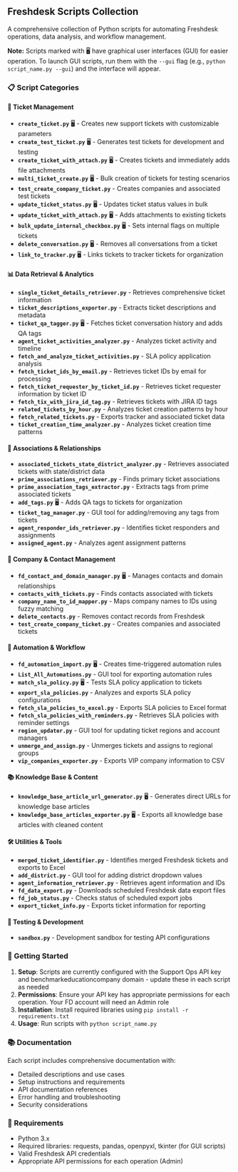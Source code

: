 ## Freshdesk Scripts Collection

A comprehensive collection of Python scripts for automating Freshdesk operations, data analysis, and workflow management.

**Note:** Scripts marked with 🖥️ have graphical user interfaces (GUI) for easier operation. To launch GUI scripts, run them with the `--gui` flag (e.g., `python script_name.py --gui`) and the interface will appear.

### 📋 Script Categories

#### 🎫 Ticket Management
- **`create_ticket.py`** 🖥️ - Creates new support tickets with customizable parameters
- **`create_test_ticket.py`** 🖥️ - Generates test tickets for development and testing
- **`create_ticket_with_attach.py`** 🖥️ - Creates tickets and immediately adds file attachments
- **`multi_ticket_create.py`** 🖥️ - Bulk creation of tickets for testing scenarios
- **`test_create_company_ticket.py`** - Creates companies and associated test tickets
- **`update_ticket_status.py`** 🖥️ - Updates ticket status values in bulk
- **`update_ticket_with_attach.py`** 🖥️ - Adds attachments to existing tickets
- **`bulk_update_internal_checkbox.py`** 🖥️ - Sets internal flags on multiple tickets
- **`delete_conversation.py`** 🖥️ - Removes all conversations from a ticket
- **`link_to_tracker.py`** 🖥️ - Links tickets to tracker tickets for organization

#### 📊 Data Retrieval & Analytics
- **`single_ticket_details_retriever.py`** - Retrieves comprehensive ticket information
- **`ticket_descriptions_exporter.py`** - Extracts ticket descriptions and metadata
- **`ticket_qa_tagger.py`** 🖥️ - Fetches ticket conversation history and adds QA tags
- **`agent_ticket_activities_analyzer.py`** - Analyzes ticket activity and timeline
- **`fetch_and_analyze_ticket_activities.py`** - SLA policy application analysis
- **`fetch_ticket_ids_by_email.py`** - Retrieves ticket IDs by email for processing
- **`fetch_ticket_requester_by_ticket_id.py`** - Retrieves ticket requester information by ticket ID
- **`fetch_tix_with_jira_id_tag.py`** - Retrieves tickets with JIRA ID tags
- **`related_tickets_by_hour.py`** - Analyzes ticket creation patterns by hour
- **`fetch_related_tickets.py`** - Exports tracker and associated ticket data
- **`ticket_creation_time_analyzer.py`** - Analyzes ticket creation time patterns

#### 🔗 Associations & Relationships
- **`associated_tickets_state_district_analyzer.py`** - Retrieves associated tickets with state/district data
- **`prime_associations_retriever.py`** - Finds primary ticket associations
- **`prime_association_tags_extractor.py`** - Extracts tags from prime associated tickets
- **`add_tags.py`** 🖥️ - Adds QA tags to tickets for organization
- **`ticket_tag_manager.py`** - GUI tool for adding/removing any tags from tickets
- **`agent_responder_ids_retriever.py`** - Identifies ticket responders and assignments
- **`assigned_agent.py`** - Analyzes agent assignment patterns

#### 🏢 Company & Contact Management
- **`fd_contact_and_domain_manager.py`** 🖥️ - Manages contacts and domain relationships
- **`contacts_with_tickets.py`** - Finds contacts associated with tickets
- **`company_name_to_id_mapper.py`** - Maps company names to IDs using fuzzy matching
- **`delete_contacts.py`** - Removes contact records from Freshdesk
- **`test_create_company_ticket.py`** - Creates companies and associated tickets

#### 🤖 Automation & Workflow
- **`fd_automation_import.py`** 🖥️ - Creates time-triggered automation rules
- **`List_All_Automations.py`** - GUI tool for exporting automation rules
- **`match_sla_policy.py`** 🖥️ - Tests SLA policy application to tickets
- **`export_sla_policies.py`** - Analyzes and exports SLA policy configurations
- **`fetch_sla_policies_to_excel.py`** - Exports SLA policies to Excel format
- **`fetch_sla_policies_with_reminders.py`** - Retrieves SLA policies with reminder settings
- **`region_updater.py`** - GUI tool for updating ticket regions and account managers
- **`unmerge_and_assign.py`** - Unmerges tickets and assigns to regional groups
- **`vip_companies_exporter.py`** - Exports VIP company information to CSV

#### 📚 Knowledge Base & Content
- **`knowledge_base_article_url_generator.py`** 🖥️ - Generates direct URLs for knowledge base articles
- **`knowledge_base_articles_exporter.py`** 🖥️ - Exports all knowledge base articles with cleaned content

#### 🛠️ Utilities & Tools
- **`merged_ticket_identifier.py`** - Identifies merged Freshdesk tickets and exports to Excel
- **`add_district.py`** - GUI tool for adding district dropdown values
- **`agent_information_retriever.py`** - Retrieves agent information and IDs
- **`fd_data_export.py`** - Downloads scheduled Freshdesk data export files
- **`fd_job_status.py`** - Checks status of scheduled export jobs
- **`export_ticket_info.py`** - Exports ticket information for reporting

#### 🧪 Testing & Development
- **`sandbox.py`** - Development sandbox for testing API configurations

### 🚀 Getting Started

1. **Setup**: Scripts are currently configured with the Support Ops API key and benchmarkeducationcompany domain - update these in each script as needed
2. **Permissions**: Ensure your API key has appropriate permissions for each operation. Your FD account will need an Admin role
3. **Installation**: Install required libraries using `pip install -r requirements.txt`
4. **Usage**: Run scripts with `python script_name.py`

### 📚 Documentation

Each script includes comprehensive documentation with:
- Detailed descriptions and use cases
- Setup instructions and requirements
- API documentation references
- Error handling and troubleshooting
- Security considerations

### 🔧 Requirements

- Python 3.x
- Required libraries: requests, pandas, openpyxl, tkinter (for GUI scripts)
- Valid Freshdesk API credentials
- Appropriate API permissions for each operation (Admin)




